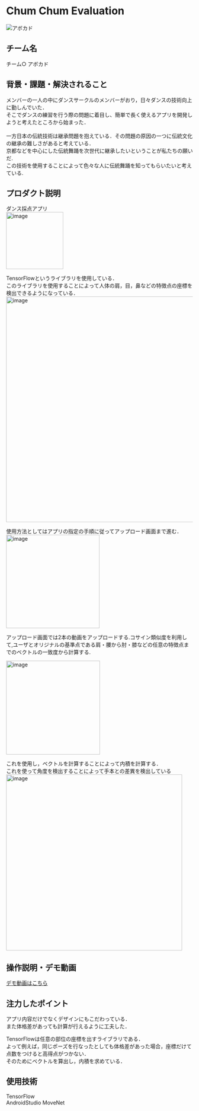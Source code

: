 # Chum Chum Evaluation
<!-- プロダクト名に変更してください -->
![アボカド](https://github.com/kc3hack/2024_O/assets/109881263/775e7e72-f6e1-4bd6-8b02-174a24cc60e4)

## チーム名
チーム○ アボカド
<!-- チームIDとチーム名を入力してください -->


## 背景・課題・解決されること

<!-- テーマ「関西をいい感じに」に対して、考案するプロダクトがどういった(Why)背景から思いついたのか、どのよう(What)な課題があり、どのよう(How)に解決するのかを入力してください -->
メンバーの一人の中にダンスサークルのメンバーがおり，日々ダンスの技術向上に勤しんでいた．<br>
そこでダンスの練習を行う際の問題に​着目し、簡単で長く使えるアプリを開発しようと考えたところから始まった．<br>
<br>
一方日本の伝統技術は継承問題を抱えている．その問題の原因の一つに伝統文化の継承の難しさがあると考えている．<br>
京都などを中心にした伝統舞踊を​次世代に継承したいということが私たちの願いだ.​<br>
この技術を使用することによって色々な人に伝統舞踊を知ってもらいたいと考えている.


## プロダクト説明
<!-- 開発したプロダクトの説明を入力してください -->
ダンス採点アプリ<br>
<img width="154" alt="image" src="https://github.com/kc3hack/2024_O/assets/109881263/953cacc5-d449-47b8-bdf6-0e7b7e0a87e2">

TensorFlowというライブラリを使用している．<br>
このライブラリを使用することによって人体の肩，目，鼻などの特徴点の座標を検出できるようになっている．<br>
<img width="609" alt="image" src="https://github.com/kc3hack/2024_O/assets/109881263/7648c842-08a2-46a0-98c2-e0bcef20edd8">


使用方法としてはアプリの指定の手順に従ってアップロード画面まで進む．<br>
<img width="252" alt="image" src="https://github.com/kc3hack/2024_O/assets/109881263/b14a7ba3-89ab-4373-a8ff-53f15f5b289d">

アップロード画面では2本の動画をアップロードする.コサイン類似度を利用して,ユーザとオリジナルの基準点である肩・腰から肘・膝などの任意の特徴点までのベクトルの一致度から計算する.<br>

<img width="253" alt="image" src="https://github.com/kc3hack/2024_O/assets/109881263/fb2b64f5-44b4-45de-ac4f-718b60115439">


これを使用し，ベクトルを計算することによって内積を計算する．<br>
これを使って角度を検出することによって手本との差異を検出している<br>
<img width="475" alt="image" src="https://github.com/kc3hack/2024_O/assets/109881263/0245a37f-0f03-4200-a2c0-23411a7a90f9">


## 操作説明・デモ動画
[デモ動画はこちら](https://www.youtube.com/watch?v=_FAA15ARmas)
<!-- 開発したプロダクトの操作説明について入力してください。また、操作説明デモ動画があれば、埋め込みやリンクを記載してください -->


## 注力したポイント
<!-- 開発したプロダクトの中で、特に注力して作成した箇所・ポイントについて入力してください -->
アプリ内容だけでなくデザインにもこだわっている．​<br>
また体格差があっても計算が行えるように工夫した．​<br>

TensorFlowは任意の部位の座標を出すライブラリである．​<br>
よって例えば，同じポーズを行なったとしても体格差があった場合，座標だけて点数をつけると高得点がつかない．​<br>
そのためにベクトルを算出し，内積を求めている．​<br>



## 使用技術
TensorFlow<br>
AndroidStudio
MoveNet

<!-- 使用技術を入力してください -->


<!--
markdownの記法はこちらを参照してください！
https://docs.github.com/ja/get-started/writing-on-github/getting-started-with-writing-and-formatting-on-github/basic-writing-and-formatting-syntax
-->
